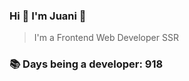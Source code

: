 ### Hi 👋 I&#39;m Juani 🦁

> I&#39;m a Frontend Web Developer SSR

### 📚 Days being a developer: 918
